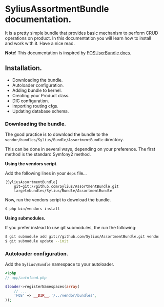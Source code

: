 SyliusAssortmentBundle documentation.
=====================================

It is a pretty simple bundle that provides basic mechanism to perform CRUD operations on product. In this documentation you will learn how to install and work with it. Have a nice read.

**Note!** This documentation is inspired by [FOSUserBundle docs](https://github.com/FriendsOfSymfony/FOSUserBundle/blob/master/Resources/doc/index.md).

Installation.
-------------

+ Downloading the bundle.
+ Autoloader configuration.
+ Adding bundle to kernel.
+ Creating your Product class.
+ DIC configuration.
+ Importing routing cfgs.
+ Updating database schema.

### Downloading the bundle.

The good practice is to download the bundle to the `vendor/bundles/Sylius/Bundle/AssortmentBundle` directory.

This can be done in several ways, depending on your preference. The first
method is the standard Symfony2 method.

**Using the vendors script.**

Add the following lines in your `deps` file...

```
[SyliusAssortmentBundle]
    git=git://github.com/Sylius/AssortmentBundle.git
    target=bundles/Sylius/Bundle/AssortmentBundle
```

Now, run the vendors script to download the bundle.

``` bash
$ php bin/vendors install
```

**Using submodules.**

If you prefer instead to use git submodules, the run the following:

``` bash
$ git submodule add git://github.com/Sylius/AssortmentBundle.git vendor/bundles/Sylius/Bundle/AssortmentBundle
$ git submodule update --init
```

### Autoloader configuration.

Add the `Sylius\Bundle` namespace to your autoloader.

``` php
<?php
// app/autoload.php

$loader->registerNamespaces(array(
    // ...
    'FOS' => __DIR__.'/../vendor/bundles',
));
```